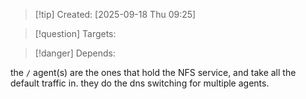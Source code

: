 
>[!tip] Created: [2025-09-18 Thu 09:25]

>[!question] Targets: 

>[!danger] Depends: 

the `/` agent(s) are the ones that hold the NFS service, and take all the default traffic in.
they do the dns switching for multiple agents.